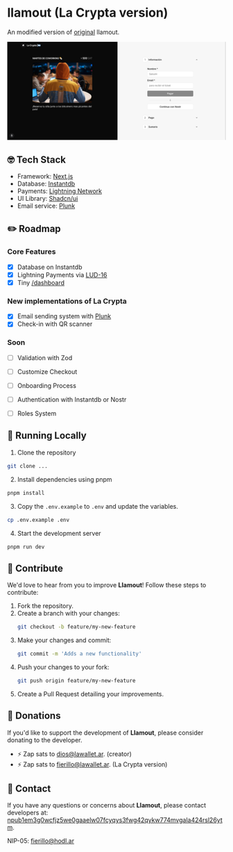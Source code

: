 # llamout (La Crypta version)

An modified version of [original](https://github.com/unllamas/llamout) llamout.

[![llamout](./public/images/screenshot.png)](https://llamout.vercel.app/)


## 🤓 Tech Stack

- Framework: [Next.js](https://nextjs.org/)
- Database: [Instantdb](https://www.instantdb.com/)
- Payments: [Lightning Network](https://lightning.network/)
- UI Library: [Shadcn/ui](https://ui.shadcn.com/)
- Email service: [Plunk](https://www.useplunk.com/)

## ✏️ Roadmap

### Core Features

- [x] Database on Instantdb
- [x] Lightning Payments via [LUD-16](https://github.com/lnurl/luds/blob/luds/16.md)
- [x] Tiny [/dashboard](https://llamout.vercel.app/dashboard)

### New implementations of La Crypta
- [x] Email sending system with [Plunk](https://www.useplunk.com/)
- [x] Check-in with QR scanner

### Soon
- [ ] Validation with Zod
- [ ] Customize Checkout
- [ ] Onboarding Process
- [ ] Authentication with Instantdb or Nostr
- [ ] Roles System


## 🚀 Running Locally

1. Clone the repository
``` bash
git clone ...
```

2. Install dependencies using pnpm
``` bash
pnpm install
```

3. Copy the `.env.example` to `.env` and update the variables.
``` bash
cp .env.example .env
```

4. Start the development server
``` bash
pnpm run dev
```

## 🤝 Contribute

We'd love to hear from you to improve **Llamout**! Follow these steps to contribute:

1. Fork the repository.
2. Create a branch with your changes:
   ```bash
   git checkout -b feature/my-new-feature
   ```
3. Make your changes and commit:
   ```bash
   git commit -m 'Adds a new functionality'
   ```
4. Push your changes to your fork:
   ```bash
   git push origin feature/my-new-feature
   ```
5. Create a Pull Request detailing your improvements.

## 🩷 Donations

If you'd like to support the development of **Llamout**, please consider donating to the developer.

- ⚡ Zap sats to dios@lawallet.ar. (creator)
- ⚡ Zap sats to fierillo@lawallet.ar. (La Crypta version)

## 💌 Contact

If you have any questions or concerns about **Llamout**, please contact developers at: [npub1em3g0wcfjz5we0gaaelw07fcyqys3fwg42qykw774mvgala424rsl26ytm](https://njump.me/npub1em3g0wcfjz5we0gaaelw07fcyqys3fwg42qykw774mvgala424rsl26ytm).

NIP-05: [fierillo@hodl.ar](https://njump.me/npub18ggwqfvqmxt3m6f4ek2q55nghlj9380me364wd67wz8yzpyh8wusevpdmh)